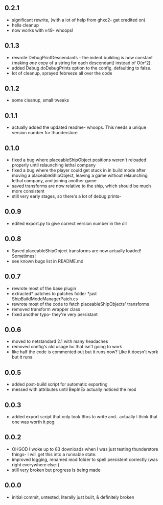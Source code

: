 ## 0.2.1
 - significant rewrite, (with a lot of help from ghxc2- get credited on)
 - hella cleanup
 - now works with v49- whoops!

## 0.1.3
 - rewrote DebugPrintDescendants - the indent building is now constant (making *one* copy of a string for each descendant) instead of O(n^2).
 - added Debug.doDebugPrints option to the config, defaulting to false.
 - lot of cleanup, sprayed febreeze all over the code

## 0.1.2
 - some cleanup, small tweaks

## 0.1.1
 - actually added the updated readme- whoops. This needs a unique version number for thunderstore

## 0.1.0
 - fixed a bug where placeableShipObject positions weren't reloaded properly until relaunching lethal company
 - fixed a bug where the player could get stuck in in build mode after moving a placeableShipObject, leaving a game without relaunching lethal company, and joining another game
 - saved transforms are now relative to the ship, which should be much more consistent
 - still very early stages, so there's a lot of debug prints-

## 0.0.9
 - edited export.py to give correct version number in the dll

## 0.0.8
 - Saved placeableShipObject transforms are now actually loaded! Sometimes!
 - see known bugs list in README.md

## 0.0.7
 - rewrote most of the base plugin
 - extracted* patches to patches folder *just ShipBuildModeManagerPatch.cs
 - rewrote most of the code to fetch placeableShipObjects' transforms
 - removed transform wrapper class
 - fixed another typo- they're very persistant

## 0.0.6
 - moved to netstandard 2.1 with many headaches
 - removed config's old usage bc that isn't going to work
 - like half the code is commented out but it runs now? Like it doesn't work but it runs

## 0.0.5
 - added post-build script for automatic exporting
 - messed with attributes until BepInEx actually noticed the mod

## 0.0.3
 - added export script that only took 6hrs to write and.. actually I think that one was worth it pog

## 0.0.2
- OHGOD I woke up to 83 downloads when I was just testing thunderstore things- I will get this into a runnable state.
- improved logging, renamed mod folder to spell persistent correctly (was right everywhere else-)
- still very broken but progress is being made

## 0.0.0
- initial commit, untested, literally just built, & definitely broken